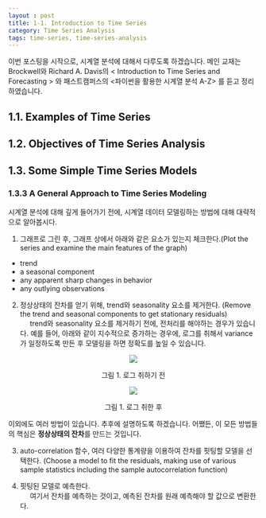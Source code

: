 ```yaml
---
layout : post
title: 1-1. Introduction to Time Series
category: Time Series Analysis
tags: time-series, time-series-analysis
---
```


이번 포스팅을 시작으로, 시계열 분석에 대해서 다루도록 하겠습니다. 메인 교재는 Brockwell와 Richard A. Davis의 \< Introduction to Time Series and Forecasting \> 와 패스트캠퍼스의 \<파이썬을 활용한 시계열 분석 A\-Z\> 를 듣고 정리하였습니다. 

<h2>1.1. Examples of Time Series</h2>

<h2>1.2. Objectives of Time Series Analysis</h2>

<h2>1.3. Some Simple Time Series Models</h2>

<h3>1.3.3 A General Approach to Time Series Modeling</h3>
시계열 분석에 대해 깊게 들어가기 전에, 시계열 데이터 모델링하는 방법에 대해 대략적으로 알아봅시다.

1) 그래프로 그린 후, 그래프 상에서 아래와 같은 요소가 있는지 체크한다.(Plot the series and examine the main features of the graph)<br> 
<ul><li>trend</li><li>a seasonal component</li><li>any apparent sharp changes in behavior</li><li>any outlying observations</li></ul>

2) 정상상태의 잔차를 얻기 위해, trend와 seasonality 요소를 제거한다. (Remove the trend and seasonal components to get stationary residuals)<br>
&nbsp;&nbsp;&nbsp;&nbsp; trend와 seasonality 요소를 제거하기 전에, 전처리를 해야하는 경우가 있습니다. 예를 들어, 아래와 같이 지수적으로 증가하는 경우에, 로그를 취해서 variance가 일정하도록 만든 후 모델링을 하면 정확도를 높일 수 있습니다.

<p align='center'><img src='https://imgur.com/V85l07h.png'><figcaption align='center'>그림 1. 로그 취하기 전</figcaption></p>
<p align='center'><img src='https://imgur.com/e0GKRKU.png'><figcaption align='center'>그림 1. 로그 취한 후</figcaption></p>

이외에도 여러 방법이 있습니다. 추후에 설명하도록 하겠습니다. 어쨌든, 이 모든 방법들의 핵심은 <b>정상상태의 잔차</b>를 만드는 것입니다.

3) auto-correlation 함수, 여러 다양한 통계량을 이용하여 잔차를 핏팅할 모델을 선택한다. (Choose a model to fit the residuals, making use of various sample statistics including the sample autocorrelation function)

4) 핏팅된 모델로 예측한다.<br> 
&nbsp;&nbsp;&nbsp;&nbsp; 여기서 잔차를 예측하는 것이고, 예측된 잔차를 원래 예측해야 할 값으로 변환한다.



